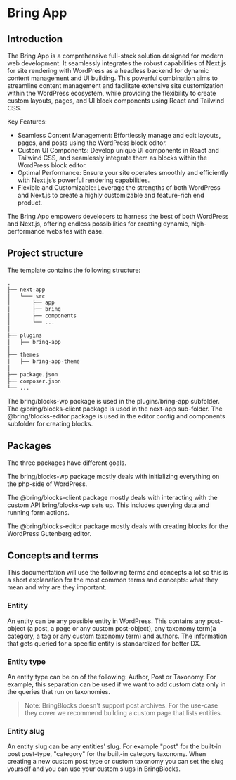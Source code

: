 # Bring App

## Introduction

The Bring App is a comprehensive full-stack solution designed for modern web development. It seamlessly integrates the robust capabilities of Next.js for site rendering with WordPress as a headless backend for dynamic content management and UI building. This powerful combination aims to streamline content management and facilitate extensive site customization within the WordPress ecosystem, while providing the flexibility to create custom layouts, pages, and UI block components using React and Tailwind CSS.

Key Features:

- Seamless Content Management: Effortlessly manage and edit layouts, pages, and posts using the WordPress block editor.
- Custom UI Components: Develop unique UI components in React and Tailwind CSS, and seamlessly integrate them as blocks within the WordPress block editor.
- Optimal Performance: Ensure your site operates smoothly and efficiently with Next.js’s powerful rendering capabilities.
- Flexible and Customizable: Leverage the strengths of both WordPress and Next.js to create a highly customizable and feature-rich end product.

The Bring App empowers developers to harness the best of both WordPress and Next.js, offering endless possibilities for creating dynamic, high-performance websites with ease.

## Project structure

The template contains the following structure:

```txt
.
├── next-app
│   └─── src
│       ├── app
│       ├── bring
│       ├── components
│       └── ...
│
├── plugins
│   ├── bring-app
│
├── themes
│   ├── bring-app-theme
│
├── package.json
├── composer.json
└── ...
```

The bring/blocks-wp package is used in the plugins/bring-app subfolder.
The @bring/blocks-client package is used in the next-app sub-folder.
The @bring/blocks-editor package is used in the editor config and components subfolder for creating blocks.

## Packages

The three packages have different goals.

The bring/blocks-wp package mostly deals with initializing everything on the php-side of WordPress.

The @bring/blocks-client package mostly deals with interacting with the custom API bring/blocks-wp sets up. This includes querying data and running form actions.

The @bring/blocks-editor package mostly deals with creating blocks for the WordPress Gutenberg editor.

## Concepts and terms

This documentation will use the following terms and concepts a lot so this is a short explanation for the most common terms and concepts: what they mean and why are they important.

### Entity

An entity can be any possible entity in WordPress. This contains any post-object (a post, a page or any custom post-object), any taxonomy term(a category, a tag or any custom taxonomy term) and authors. The information that gets queried for a specific entity is standardized for better DX.

### Entity type

An entity type can be on of the following: Author, Post or Taxonomy. For example, this separation can be used if we want to add custom data only in the queries that run on taxonomies.

> Note: BringBlocks doesn't support post archives. For the use-case they cover we recommend building a custom page that lists entities.

### Entity slug

An entity slug can be any entities' slug. For example "post" for the built-in post post-type, "category" for the built-in category taxonomy. When creating a new custom post type or custom taxonomy you can set the slug yourself and you can use your custom slugs in BringBlocks.
